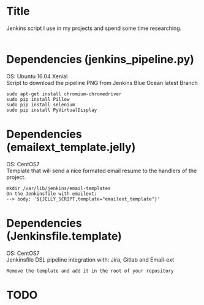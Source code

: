 # Title
Jenkins script I use in my projects and spend some time researching.</br>
</br>
# Dependencies (jenkins_pipeline.py)<br>
OS: Ubuntu 16.04 Xenial</br>
Script to download the pipeline PNG from Jenkins Blue Ocean latest Branch</br>
```
sudo apt-get install chromium-chromedriver
sudo pip install Pillow
sudo pip install selenium
sudo pip install PyVirtualDisplay
```
# Dependencies (emailext_template.jelly)
OS: CentOS7</br>
Template that will send a nice formated email resume to the handlers of the project.</br>
```
mkdir /var/lib/jenkins/email-templates
On the Jenkinsfile with emailext:
--> body: '${JELLY_SCRIPT,template="emailext_template"}'
```
# Dependencies (Jenkinsfile.template)
OS: CentOS7</br>
Jenkinsfile DSL pipeline integration with: Jira, Gitlab and Email-ext</br>
```
Remove the template and add it in the root of your repository
```
# TODO</br>
</br>
